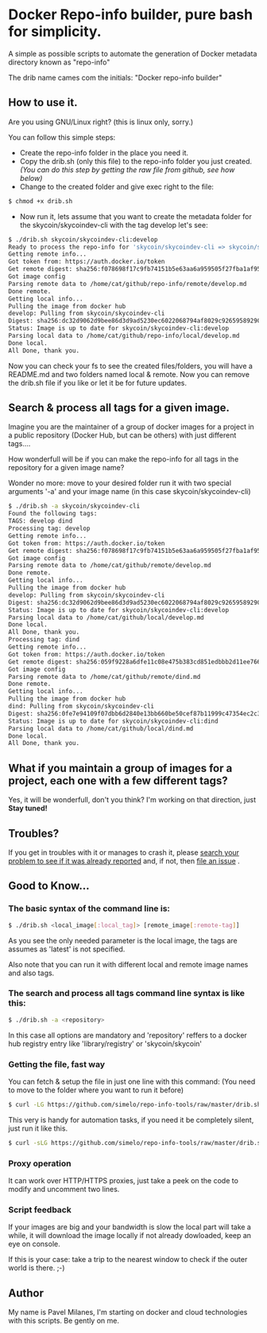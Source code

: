 # Docker Repo-info builder, pure bash for simplicity.

A simple as possible scripts to automate the generation of Docker metadata directory known as "repo-info"

The drib name cames com the initials: "Docker repo-info builder"

## How to use it.

Are you using GNU/Linux right? (this is linux only, sorry.)

You can follow this simple steps:
* Create the repo-info folder in the place you need it.
* Copy the drib.sh (only this file) to the repo-info folder you just created._(You can do this step by getting the raw file from github, see how below)_
* Change to the created folder and give exec right to the file:

```sh
$ chmod +x drib.sh
```

* Now run it, lets assume that you want to create the metadata folder for the skycoin/skycoindev-cli with the tag develop let's see:

```sh
$ ./drib.sh skycoin/skycoindev-cli:develop
Ready to process the repo-info for 'skycoin/skycoindev-cli => skycoin/skycoindev-cli'.
Getting remote info...
Got token from: https://auth.docker.io/token
Get remote digest: sha256:f078698f17c9fb74151b5e63aa6a959505f27fba1af95378ce760c91f0d7ea2a
Got image config
Parsing remote data to /home/cat/github/repo-info/remote/develop.md
Done remote.
Getting local info...
Pulling the image from docker hub
develop: Pulling from skycoin/skycoindev-cli
Digest: sha256:dc32d9062d9bee86d3d9ad5230ec6022068794af8029c926595892904900b02f
Status: Image is up to date for skycoin/skycoindev-cli:develop
Parsing local data to /home/cat/github/repo-info/local/develop.md
Done local.
All Done, thank you.
```

Now you can check your fs to see the created files/folders, you will have a README.md and two folders named local & remote. Now you can remove the drib.sh file if you like or let it be for future updates.

## Search & process all tags for a given image.

Imagine you are the maintainer of a group of docker images for a project in a public repository (Docker Hub, but can be others) with just different tags.... 

How wonderfull will be if you can make the repo-info for all tags in the repository for a given image name?

Wonder no more: move to your desired folder  run it with two special arguments '-a' and your image name (in this case skycoin/skycoindev-cli)

```sh
$ ./drib.sh -a skycoin/skycoindev-cli
Found the following tags:
TAGS: develop dind
Processing tag: develop
Getting remote info...
Got token from: https://auth.docker.io/token
Get remote digest: sha256:f078698f17c9fb74151b5e63aa6a959505f27fba1af95378ce760c91f0d7ea2a
Got image config
Parsing remote data to /home/cat/github/remote/develop.md
Done remote.
Getting local info...
Pulling the image from docker hub
develop: Pulling from skycoin/skycoindev-cli
Digest: sha256:dc32d9062d9bee86d3d9ad5230ec6022068794af8029c926595892904900b02f
Status: Image is up to date for skycoin/skycoindev-cli:develop
Parsing local data to /home/cat/github/local/develop.md
Done local.
All Done, thank you.
Processing tag: dind
Getting remote info...
Got token from: https://auth.docker.io/token
Get remote digest: sha256:059f9228a6dfe11c08e475b383cd851edbbb2d11ee766cc4067e329f3b6ce5c2
Got image config
Parsing remote data to /home/cat/github/remote/dind.md
Done remote.
Getting local info...
Pulling the image from docker hub
dind: Pulling from skycoin/skycoindev-cli
Digest: sha256:0fe7e94109f07dbb6d2840e13bb660be50cef87b11999c47354ec2c36945423c
Status: Image is up to date for skycoin/skycoindev-cli:dind
Parsing local data to /home/cat/github/local/dind.md
Done local.
All Done, thank you.
```

## What if you maintain a group of images for a project, each one with a few different tags?

Yes, it will be wonderfull, don't you think? I'm working on that direction, just **Stay tuned!**

## Troubles?

If you get in troubles with it or manages to crash it, please [search your problem to see if it was already reported](https://github.com/simelo/repo-info-tools/issues) and, if not, then [file an issue](https://github.com/simelo/repo-info-tools/issues/new) .

## Good to Know...

### The basic syntax of the command line is:

```sh
$ ./drib.sh <local_image[:local_tag]> [remote_image[:remote-tag]]
```

As you see the only needed parameter is the local image, the tags are assumes as 'latest' is not specified.

Also note that you can run it with different local and remote image names and also tags.

### The search and process all tags command line syntax is like this:

```sh
$ ./drib.sh -a <repository>
```

In this case all options are mandatory and 'repository' reffers to a docker hub registry entry like 'library/registry' or 'skycoin/skycoin'

### Getting the file, fast way

You can fetch & setup the file in just one line with this command: (You need to move to the folder where you want to run it before)

```sh
$ curl -LG https://github.com/simelo/repo-info-tools/raw/master/drib.sh -o drib.sh && chmod +x drib.sh
```

This very is handy for automation tasks, if you need it be completely silent, just run it like this.

```sh
$ curl -sLG https://github.com/simelo/repo-info-tools/raw/master/drib.sh -o drib.sh && chmod +x drib.sh
```

### Proxy operation

It can work over HTTP/HTTPS proxies, just take a peek on the code to modify and uncomment two lines.

### Script feedback

If your images are big and your bandwidth is slow the local part will take a while, it will download the image locally if not already dowloaded, keep an eye on console.

If this is your case: take a trip to the nearest window to check if the outer world is there. ;-)

## Author

My name is Pavel Milanes, I'm starting on docker and cloud technologies with this scripts. Be gently on me.
